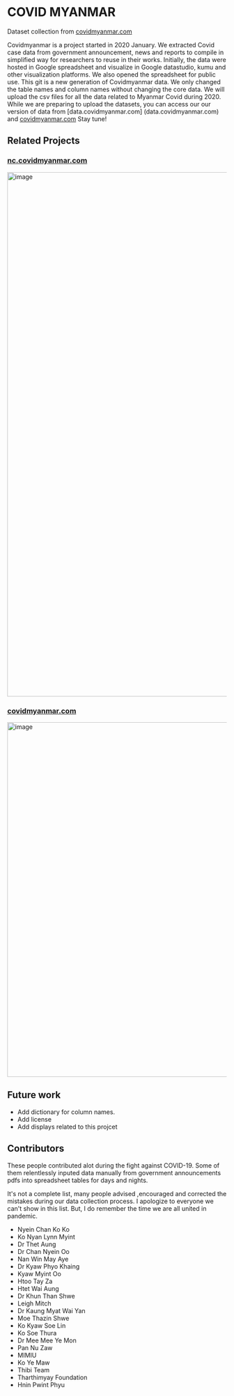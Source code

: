 # COVID MYANMAR
Dataset collection from [covidmyanmar.com](covidmyanmar.com)

Covidmyanmar is a project started in 2020 January. We extracted Covid case data from government announcement, news and reports to compile in simplified way for researchers to reuse in their works.
Initially, the data were hosted in Google spreadsheet and visualize in Google datastudio, kumu and other visualization platforms. 
We also opened the spreadsheet for public use. 
This git is a new generation of Covidmyanmar data. 
We only changed the table names and column names without changing the core data. 
We will upload the csv files for all the data related to Myanmar Covid during 2020. 
While we are preparing to upload the datasets, you can access our our version of data from [data.covidmyanmar.com] (data.covidmyanmar.com) and [covidmyanmar.com](covidmyanmar.com)
Stay tune!


## Related Projects
### [nc.covidmyanmar.com](nc.covidmyanmar.com)
<img width="1205" alt="image" src="https://user-images.githubusercontent.com/15250843/200873389-9abedce6-a34a-4ba5-8ccd-22c7c03fb29b.png">

### [covidmyanmar.com](covidmyanmar.com)
<img width="815" alt="image" src="https://user-images.githubusercontent.com/15250843/200874343-7314c964-eaf0-4bb6-a8d6-e8b3e12be48e.png">




## Future work
- Add dictionary for column names.
- Add license
- Add displays related to this projcet

## Contributors

These people contributed alot during the fight against COVID-19. Some of them relentlessly inputed data manually from government announcements pdfs into spreadsheet tables for days and nights.

It's not a complete list, many people advised ,encouraged and corrected the mistakes during our data collection process. I apologize to everyone we can't show in this list. But, I do remember the time we are all united in pandemic.

- Nyein Chan Ko Ko
- Ko Nyan Lynn Myint
- Dr Thet Aung
- Dr Chan Nyein Oo
- Nan Win May Aye
- Dr Kyaw Phyo Khaing
- Kyaw Myint Oo
- Htoo Tay Za
- Htet Wai Aung
- Dr Khun Than Shwe
- Leigh Mitch
- Dr Kaung Myat Wai Yan
- Moe Thazin Shwe
- Ko Kyaw Soe Lin
- Ko Soe Thura
- Dr Mee Mee Ye Mon
- Pan Nu Zaw
- MIMIU
- Ko Ye Maw
- Thibi Team
- Tharthimyay Foundation
- Hnin Pwint Phyu
